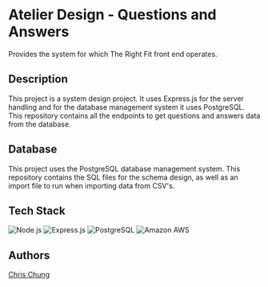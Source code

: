 # Atelier Design - Questions and Answers

Provides the system for which The Right Fit front end operates.

## Description

This project is a system design project. It uses Express.js for the server handling and for the database management system it uses PostgreSQL.
This repository contains all the endpoints to get questions and answers data from the database.

## Database

This project uses the PostgreSQL database management system. This repository contains the SQL files for the schema design, as well as an import file to run when importing data from CSV's.

## Tech Stack

![Node.js][NodeIcon]
![Express.js][ExpressIcon]
![PostgreSQL][PostgresIcon]
![Amazon AWS][AWSIcon]

## Authors

[Chris Chung](https://github.com/ch987)

[NodeIcon]: https://img.shields.io/badge/Node.js-339933?style=for-the-badge&logo=nodedotjs&logoColor=white "Node.js"
[ExpressIcon]: https://img.shields.io/badge/Express.js-000000?style=for-the-badge&logo=express&logoColor=white "Express"
[PostgresIcon]: https://img.shields.io/badge/PostgreSQL-316192?style=for-the-badge&logo=postgresql&logoColor=white "Postgres"
[AWSIcon]: https://img.shields.io/badge/Amazon_AWS-FF9900?style=for-the-badge&logo=amazonaws&logoColor=white "Amazon AWS"




